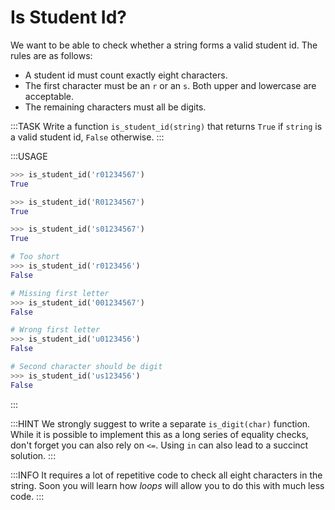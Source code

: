 # Is Student Id?

We want to be able to check whether a string forms a valid student id.
The rules are as follows:

* A student id must count exactly eight characters.
* The first character must be an `r` or an `s`.
  Both upper and lowercase are acceptable.
* The remaining characters must all be digits.

:::TASK
Write a function `is_student_id(string)` that returns `True` if `string` is a valid student id, `False` otherwise.
:::

:::USAGE

```python
>>> is_student_id('r01234567')
True

>>> is_student_id('R01234567')
True

>>> is_student_id('s01234567')
True

# Too short
>>> is_student_id('r0123456')
False

# Missing first letter
>>> is_student_id('001234567')
False

# Wrong first letter
>>> is_student_id('u0123456')
False

# Second character should be digit
>>> is_student_id('us123456')
False
```

:::

:::HINT
We strongly suggest to write a separate `is_digit(char)` function.
While it is possible to implement this as a long series of equality checks, don't forget you can also rely on `<=`.
Using `in` can also lead to a succinct solution.
:::

:::INFO
It requires a lot of repetitive code to check all eight characters in the string.
Soon you will learn how *loops* will allow you to do this with much less code.
:::
